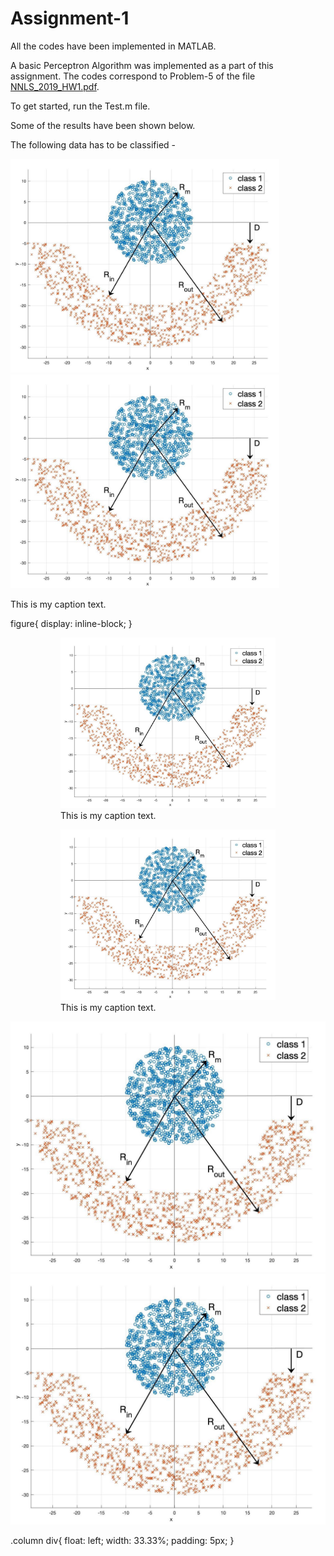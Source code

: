 # Assignment-1

All the codes have been implemented in MATLAB.

A basic Perceptron Algorithm was implemented as a part of this assignment. The codes correspond to Problem-5 of the file [NNLS_2019_HW1.pdf]. 

To get started, run the Test.m file.

Some of the results have been shown below.

[NNLS_2019_HW1.pdf]: https://github.com/ocimakamboj/NNLS/blob/master/Assignment-1/NNLS_2019_HW1.pdf

The following data has to be classified - 


<img src="images/a1_github.jpg" width="430px"/>  <img src="images/a1_github.jpg" width="430px"/> 
<figcaption>This is my caption text.</figcaption> 

figure{
display: inline-block;
}
<figure role="group">
    <figure>
	<img src="images/a1_github.jpg" width="430px"/> 
	<figcaption>This is my caption text.</figcaption>
	</figure>
    <figure>
	<img src="images/a1_github.jpg" width="430px"/> 
	<figcaption>This is my caption text.</figcaption>
	</figure>
</figure>

<div class="column">
	<div>
		<img src="images/a1_github.jpg" alt="Snow">
	</div>
	<div>
		<img src="images/a1_github.jpg" alt="Snow">
	</div>
</div>

.column div{
  float: left;
  width: 33.33%;
  padding: 5px;
}
